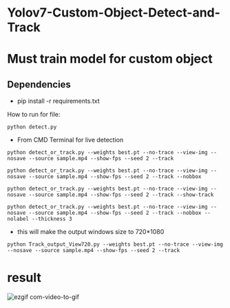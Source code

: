 # Yolov7-Custom-Object-Detect-and-Track
# Must train model for custom object
## Dependencies
* pip install -r requirements.txt

How to run for file:
<pre><code>python detect.py</code></pre>
* From CMD Terminal for live detection
<pre><code>python detect_or_track.py --weights best.pt --no-trace --view-img --nosave --source sample.mp4 --show-fps --seed 2 --track </code></pre>
<pre><code>python detect_or_track.py --weights best.pt --no-trace --view-img --nosave --source sample.mp4 --show-fps --seed 2 --track --nobbox</code></pre>
<pre><code>python detect_or_track.py --weights best.pt --no-trace --view-img --nosave --source sample.mp4 --show-fps --seed 2 --track --show-track</code></pre>
<pre><code>python detect_or_track.py --weights best.pt --no-trace --view-img --nosave --source sample.mp4 --show-fps --seed 2 --track --nobbox --nolabel --thickness 3</code></pre>

* this will make the output windows size to 720*1080
<pre><code>python Track_output_View720.py --weights best.pt --no-trace --view-img --nosave --source sample.mp4 --show-fps --seed 2 --track </code></pre>

# result

![ezgif com-video-to-gif](https://github.com/furiouskhan007/Yolov7-Custom-Object-Detect-and-Track/assets/135207625/beee9fbd-952f-40c3-acf7-fc665f6c4cb8)
